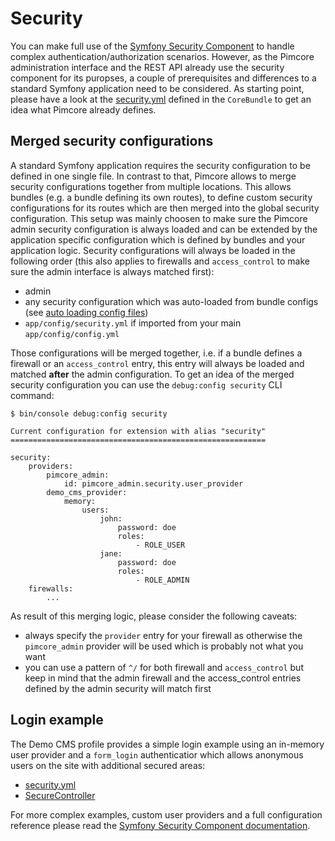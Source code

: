 # Security

You can make full use of the [Symfony Security Component](http://symfony.com/doc/current/security.html) to handle complex
authentication/authorization scenarios. However, as the Pimcore administration interface and the REST API already
use the security component for its puropses, a couple of prerequisites and differences to a standard Symfony application need to be considered. As starting point, please have a look at the [security.yml](https://github.com/pimcore/pimcore/blob/master/pimcore/lib/Pimcore/Bundle/CoreBundle/Resources/config/pimcore/security.yml)
defined in the `CoreBundle` to get an idea what Pimcore already defines.

## Merged security configurations

A standard Symfony application requires the security configuration to be defined in one single file. In contrast to that, Pimcore allows to merge security configurations together from multiple locations. This allows bundles (e.g. a bundle defining its own routes), to define custom security configurations for its routes which are then merged into the 
global security configuration.
This setup was mainly choosen to make sure the Pimcore admin security configuration is always loaded and can be extended by the application specific configuration which is defined by bundles and your application logic. Security configurations will always be loaded in the following order (this
also applies to firewalls and `access_control` to make sure the admin interface is always matched first):

* admin
* any security configuration which was auto-loaded from bundle configs (see [auto loading config files](../10_Extending_Pimcore/13_Bundle_Developers_Guide/03_Auto_Loading_Config_And_Routing_Definitions.md))
* `app/config/security.yml` if imported from your main `app/config/config.yml`

Those configurations will be merged together, i.e. if a bundle defines a firewall or an `access_control` entry, this entry
will always be loaded and matched **after** the admin configuration. To get an idea of the merged security configuration
you can use the `debug:config security` CLI command:

```
$ bin/console debug:config security

Current configuration for extension with alias "security"
=========================================================

security:
    providers:
        pimcore_admin:
            id: pimcore_admin.security.user_provider
        demo_cms_provider:
            memory:
                users:
                    john:
                        password: doe
                        roles:
                            - ROLE_USER
                    jane:
                        password: doe
                        roles:
                            - ROLE_ADMIN
    firewalls:
        ...
```

As result of this merging logic, please consider the following caveats:

* always specify the `provider` entry for your firewall as otherwise the `pimcore_admin` provider will be used which is
  probably not what you want
* you can use a pattern of `^/` for both firewall and `access_control` but keep in mind that the admin firewall and the
  access_control entries defined by the admin security will match first
  
## Login example

The Demo CMS profile provides a simple login example using an in-memory user provider and a `form_login` authenticatior 
which allows anonymous users on the site with additional secured areas:
 
* [security.yml](https://github.com/pimcore/pimcore/blob/master/install-profiles/demo-cms/src/AppBundle/Resources/config/pimcore/security.yml)
* [SecureController](https://github.com/pimcore/pimcore/blob/master/install-profiles/demo-cms/src/AppBundle/Controller/SecureController.php)

For more complex examples, custom user providers and a full configuration reference please read the
[Symfony Security Component documentation](http://symfony.com/doc/current/security.html).
